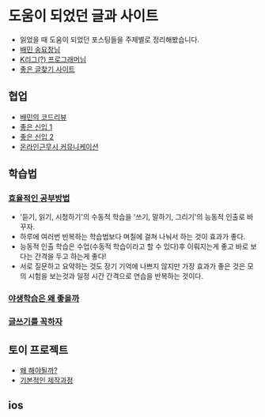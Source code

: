 # 도움이 되었던 글과 사이트
- 읽었을 때 도움이 되었던 포스팅들을 주제별로 정리해봤습니다.
- [배민 송요창님](https://medium.com/@totuworld)
- [K리그(?) 프로그래머님](https://jeho.page/)
- [좋은 글찾기 사이트](https://mysetting.io/)

## 협업
- [배민의 코드리뷰](https://techblog.woowahan.com/2712/)
- [좋은 신입 1](https://medium.com/@totuworld/%EB%82%B4%EA%B0%80-%EB%A7%8C%EB%82%9C-%EC%9D%BC%EC%9E%98%EB%9F%AC-%EC%8B%A0%EC%9E%85%EC%9D%98-%ED%8A%B9%EC%A7%95-75ad4dd7e243)
- [좋은 신입 2](https://medium.com/@totuworld/%EB%82%B4%EA%B0%80-%EB%A7%8C%EB%82%9C-%EC%9D%BC%EC%9E%98%EB%9F%AC-%EC%8B%A0%EC%9E%85%EC%9D%98-%ED%8A%B9%EC%A7%95-part-2-f23a36c3ee7f)
- [온라인근무시 커뮤니케이션](https://medium.com/@totuworld/%EC%98%A8%EB%9D%BC%EC%9D%B8-%EA%B7%BC%EB%AC%B4%ED%99%98%EA%B2%BD%EC%97%90%EC%84%9C-%EC%8B%AC%EB%A6%AC%EC%A0%81-%EC%95%88%EC%A0%84%EA%B0%90-%EB%86%92%EC%9D%B4%EB%8A%94-%EC%89%AC%EC%9A%B4-%EB%B0%A9%EB%B2%95-3%EA%B0%80%EC%A7%80-31849b6a2224)
## 학습법
### [효율적인 공부방법](https://21erick.org/column/6565/)
- '듣기, 읽기, 시청하기'의 수동적 학습을 '쓰기, 말하기, 그리기'의 능동적 인출로 바꾸자.
- 하루에 여러번 반복하는 학습법보다 며칠에 걸쳐 나눠서 하는 것이 효과가 좋다.
- 능동적 인출 학습은 수업(수동적 학습이라고 할 수 있다)후 이뤄지는게 좋고 바로 보다는 간격을 두고 하는게 좋다!
- 서로 질문하고 요약하는 것도 장기 기억에 나쁘지 않지만 가장 효과가 좋은 것은 모의 시험을 보는것과 일정 시간 간격으로 연습을 반복하는 것이다.
### [야생학습은 왜 좋을까](https://medium.com/@totuworld/%EC%95%BC%EC%83%9D%ED%95%99%EC%8A%B5-%ED%95%98%EA%B3%A0-%EC%9E%88%EB%82%98%EC%9A%94-fc35f2954a07)
### [글쓰기를 꼭하자](https://medium.com/@totuworld/%EC%8B%A0%EC%9E%85-%EC%A3%BC%EB%8B%88%EC%96%B4%EC%97%90%EA%B2%8C-%EA%B8%80%EC%93%B0%EA%B8%B0%EA%B0%80-%EC%A3%BC%EB%8A%94-5%EA%B0%80%EC%A7%80-%ED%98%9C%ED%83%9D-93dec2e4a07e)
## 토이 프로젝트
- [왜 해야될까?](https://medium.com/@totuworld/%ED%86%A0%EC%9D%B4-%ED%94%84%EB%A1%9C%EC%A0%9D%ED%8A%B8-%EA%B0%80%EC%9D%B4%EB%93%9C-64f9318d197a)
- [기본적인 제작과정](https://medium.com/@totuworld/%ED%86%A0%EC%9D%B4-%ED%94%84%EB%A1%9C%EC%A0%9D%ED%8A%B8-%EA%B0%80%EC%9D%B4%EB%93%9C-64f9318d197a)
## ios

## 
